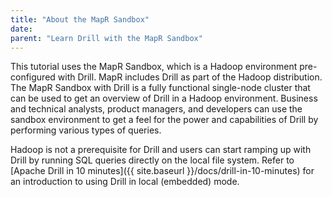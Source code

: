 ```yaml
---
title: "About the MapR Sandbox"
date: 
parent: "Learn Drill with the MapR Sandbox"
---
```

This tutorial uses the MapR Sandbox, which is a Hadoop environment pre-configured with Drill. MapR includes Drill as part of the Hadoop distribution. The MapR
Sandbox with Drill is a fully functional single-node cluster that can
be used to get an overview of Drill in a Hadoop environment. Business
and technical analysts, product managers, and developers can use the sandbox
environment to get a feel for the power and capabilities of Drill by
performing various types of queries. 

Hadoop is not a prerequisite for Drill and users can start ramping
up with Drill by running SQL queries directly on the local file system. Refer
to [Apache Drill in 10 minutes]({{ site.baseurl }}/docs/drill-in-10-minutes) for an introduction to using Drill in local
(embedded) mode.

